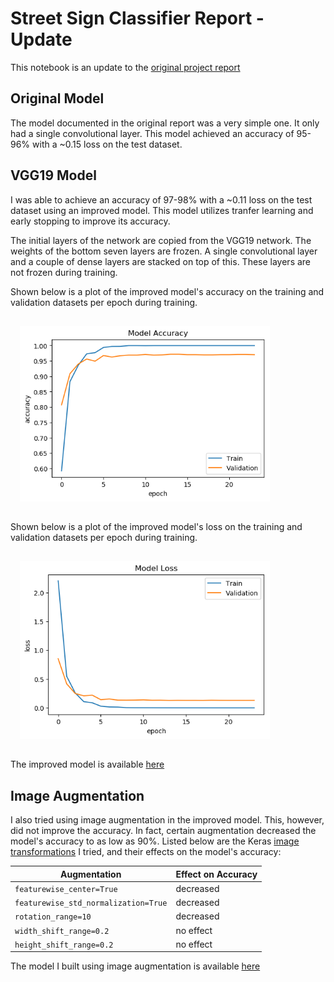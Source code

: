 # Street Sign Classifier Report - Update

This notebook is an update to the [original project report](https://github.com/Hopding/street-sign-classifier/blob/master/notebooks/report.ipynb)

## Original Model

The model documented in the original report was a very simple one. It only had a single convolutional layer. This model achieved an accuracy of 95-96% with a ~0.15 loss on the test dataset.

## VGG19 Model

I was able to achieve an accuracy of 97-98% with a ~0.11 loss on the test dataset using an improved model. This model utilizes tranfer learning and early stopping to improve its accuracy.

The initial layers of the network are copied from the VGG19 network. The weights of the bottom seven layers are frozen. A single convolutional layer and a couple of dense layers are stacked on top of this. These layers are not frozen during training.

Shown below is a plot of the improved model's accuracy on the training and validation datasets per epoch during training.

<img src="assets/final-accuracy-per-epoch.png" width="400" style="margin: 15px">

Shown below is a plot of the improved model's loss on the training and validation datasets per epoch during training.

<img src="assets/final-loss-per-epoch.png" width="400" style="margin: 15px">

The improved model is available [here](https://github.com/Hopding/street-sign-classifier/blob/master/notebooks/final_model.ipynb)

## Image Augmentation

I also tried using image augmentation in the improved model. This, however, did not improve the accuracy. In fact, certain augmentation decreased the model's accuracy to as low as 90%. Listed below are the Keras [image transformations](https://keras.io/preprocessing/image/#imagedatagenerator-class) I tried, and their effects on the model's accuracy:

| Augmentation                         | Effect on Accuracy |
| ------------------------------------ | ------------------ |
| `featurewise_center=True`            | decreased          |
| `featurewise_std_normalization=True` | decreased          |
| `rotation_range=10`                  | decreased          |
| `width_shift_range=0.2`              | no effect          |
| `height_shift_range=0.2`             | no effect          |

The model I built using image augmentation is available [here](https://github.com/Hopding/street-sign-classifier/blob/master/notebooks/vgg19_augmentation_model.ipynb)
